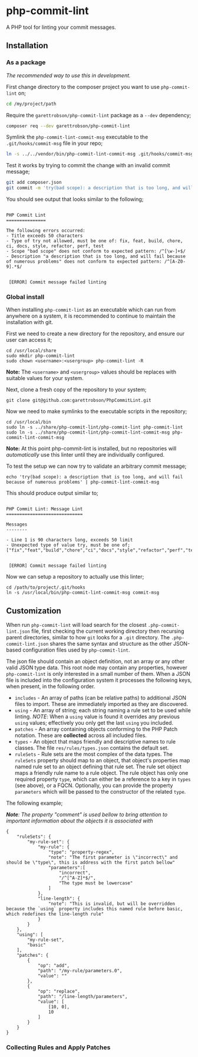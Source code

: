# php-commit-lint

A PHP tool for linting your commit messages.

## Installation

### As a package

_The recommended way to use this in development._

First change directory to the composer project you want to use `php-commit-lint` on;

```sh
cd /my/project/path
```

Require the `garettrobson/php-commit-lint` package as a `--dev` dependency;

```sh
composer req --dev garettrobson/php-commit-lint
```

Symlink the `php-commit-lint-commit-msg` executable to the `.git/hooks/commit-msg` file in your repo;

```sh
ln -s ../../vendor/bin/php-commit-lint-commit-msg .git/hooks/commit-msg
```

Test it works by trying to commit the change with an invalid commit message;

```sh
git add composer.json
git commit -m 'try(bad scope): a description that is too long, and will fail because of numerous problems'
```

You should see output that looks similar to the following;

```

PHP Commit Lint
===============

The following errors occurred:
- Title exceeds 50 characters
- Type of try not allowed, must be one of: fix, feat, build, chore, ci, docs, style, refactor, perf, test
- Scope "bad scope" does not conform to expected pattern: /^[\w-]+$/
- Description "a description that is too long, and will fail because of numerous problems" does not conform to expected pattern: /^[A-Z0-9].*$/


 [ERROR] Commit message failed linting

```

### Global install

When installing `php-commit-lint` as an executable which can run from anywhere on a system, it is recommended to continue to maintain the installation with git.

First we need to create a new directory for the repository, and ensure our user can access it;

```
cd /usr/local/share
sudo mkdir php-commit-lint
sudo chown <username>:<usergroup> php-commit-lint -R
```
**Note:** The `<username>` and `<usergroup>` values should be replaces with suitable values for your system.

Next, clone a fresh copy of the repository to your system;

```
git clone git@github.com:garettrobson/PhpCommitLint.git
```

Now we need to make symlinks to the executable scripts in the repository;

```
cd /usr/local/bin
sudo ln -s ../share/php-commit-lint/php-commit-lint php-commit-lint
sudo ln -s ../share/php-commit-lint/php-commit-lint-commit-msg php-commit-lint-commit-msg
```
**Note:** At this point php-commit-lint is installed, but no repositories will _automatically_ use this linter until they are individually configured.

To test the setup we can now try to validate an arbitrary commit message;

```
echo 'try(bad scope): a description that is too long, and will fail because of numerous problems' | php-commit-lint-commit-msg
```

This should produce output similar to;

```

PHP Commit Lint: Message Lint
=============================

Messages
--------

- Line 1 is 90 characters long, exceeds 50 limit
- Unexpected type of value try, must be one of; ["fix","feat","build","chore","ci","docs","style","refactor","perf","test"]


 [ERROR] Commit message failed linting

```

Now we can setup a repository to actually use this linter;
```
cd /path/to/project/.git/hooks
ln -s /usr/local/bin/php-commit-lint-commit-msg commit-msg
```

## Customization

When run `php-commit-lint` will load search for the closest `.php-commit-lint.json` file, first checking the current working directory then recursing parent directories, similar to how `git` looks for a `.git` directory. The `.php-commit-lint.json` shares the same syntax and structure as the other JSON-based configuration files used by `php-commit-lint`.

The json file should contain an object definition, not an array or any other valid JSON type data. This root node may contain any properties, however `php-commit-lint` is only interested in a small number of them. When a JSON file is included into the configuration system it processes the following keys, when present, in the following order.

* `includes` - An array of paths (can be relative paths) to additional JSON files to import. These are immediately imported as they are discovered.
* `using` - An array of string; each string naming a rule set to be used while linting. *NOTE*: When a `using` value is found it overrides any previous `using` values; effectively you only get the last `using` you included.
* `patches` - An array containing objects conforming to the PHP Patch notation. These are **collected** across all included files.
* `types` - An object that maps friendly and descriptive names to rule classes. The file `res/rules/types.json` contains the default set.
* `ruleSets` - Rule sets are the most complex of the data types. The `ruleSets` property should map to an object, that object's properties map named rule set to an object defining that rule set. The rule set object maps a friendly rule name to a rule object. The rule object has only one required property `type`, which can either be a reference to a key in `types` (see above), or a FQCN. Optionally, you can provide the property `parameters` which will be passed to the constructor of the related `type`.

The following example;

***Note**: The property "comment" is used bellow to bring attention to important information about the objects it is associated with*

```
{
    "ruleSets": {
        "my-rule-set": {
            "my-rule": {
                "type": "property-regex",
                "note": "The first parameter is \"incorrect\" and should be \"type\", this is address with the first patch bellow"
                "parameters":[
                    "incorrect",
                    "/^[^A-Z]*$/",
                    "The type must be lowercase"
                ]
            },
            "line-length": {
                "note": "This is invalid, but will be overridden because the `using` property includes this named rule before basic, which redefines the line-length rule"
            }
        }
    },
    "using": [
        "my-rule-set",
        "basic"
    ],
    "patches": {
        {
            "op": "add",
            "path": "/my-rule/parameters.0",
            "value": ""
        },
        {
            "op": "replace",
            "path": "/line-length/parameters",
            "value": [
                [10, 0],
                10
            ]
        }
    }
}
```

### Collecting Rules and Apply Patches
